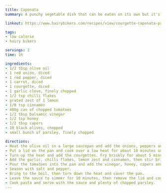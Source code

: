 ```yaml
---
title: Caponata
summary: A punchy vegetable dish that can be eaten on its own but it's also great with pasta.

linkout: https://www.hairybikers.com/recipes/view/courgette-caponata-pasta

tags:
- low calorie
- hairy bikers

servings: 2
time: 1h

ingredients:
- 1/2 tbsp olive oil
- 1 red onion, diced
- 1 red pepper, diced
- 1 carrot, diced
- 1 courgette, diced
- 1 garlic clove, finely chopped
- 1/2 tsp chilli flakes
- grated zest of 1 lemon
- 1/8 tsp cinnamon
- 400g can of chopped tomatoes
- 1/2 tbsp balsamic vinegar
- 1/2 tsp honey
- 1/2 tbsp capers
- 10 black olives, chopped
- small bunch of parsley, finely chopped

directions:
- Heat the olive oil in a large saucepan and add the onions, peppers and carrots. Stir to coat them in the oil.
- Put a lid on the pan and cook over a low heat for about 10 minutes until the vegetables are softened. 
- Turn up the heat and add the courgettes. Fry briskly for about 5 minutes, until everything starts to brown a little but the courgettes are still firm. 
- Add the garlic, chilli flakes, lemon zest and cinnamon, then stir briefly. 
- Pour the tomatoes into the pan and add the vinegar, honey, capers and olives. 
- Season with salt and pepper.
- Bring to the boil, then turn down the heat and cover the pan.
- Leave the sauce to simmer for 10 minutes, then remove the lid and cook uncovered for another 5 minutes. 
- Cook pasta and serve with the sauce and plenty of chopped parsley.
---
```

